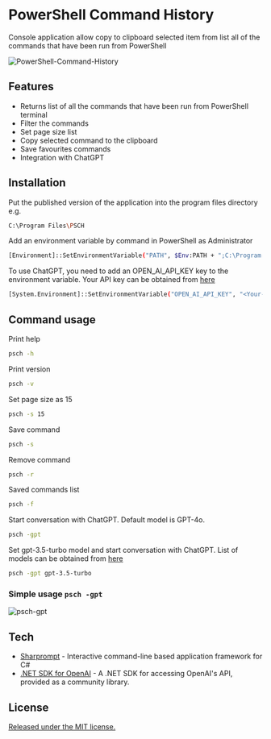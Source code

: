 # PowerShell Command History

Console application allow copy to clipboard selected item from list all of the commands that have been run from PowerShell

![PowerShell-Command-History](https://user-images.githubusercontent.com/35919087/163270057-0306d46f-588a-47ea-95ae-6fadefb3a424.gif)

## Features
- Returns list of all the commands that have been run from PowerShell terminal
- Filter the commands
- Set page size list
- Copy selected command to the clipboard
- Save favourites commands
- Integration with ChatGPT 

## Installation
Put the published version of the application into the program files directory e.g.
```sh
C:\Program Files\PSCH
```
Add an environment variable by command in PowerShell as Administrator
```sh
[Environment]::SetEnvironmentVariable("PATH", $Env:PATH + ";C:\Program Files\PSCH", [EnvironmentVariableTarget]::Machine)
```

To use ChatGPT, you need to add an OPEN_AI_API_KEY key to the environment variable. Your API key can be obtained from [here](https://platform.openai.com/account/api-keys)
```sh
[System.Environment]::SetEnvironmentVariable("OPEN_AI_API_KEY", "<Your-API-key>", "Machine")
```

## Command usage
Print help
```sh
psch -h
```
Print version
```sh
psch -v
```
Set page size as 15
```sh
psch -s 15
```
Save command
```sh
psch -s
```
Remove command
```sh
psch -r
```
Saved commands list
```sh
psch -f
```
Start conversation with ChatGPT. Default model is GPT-4o.
```sh
psch -gpt
```

Set gpt-3.5-turbo model and start conversation with ChatGPT.
List of models can be obtained from [here](https://platform.openai.com/docs/models)
```sh
psch -gpt gpt-3.5-turbo
```

### Simple usage `psch -gpt`
![psch-gpt](https://github.com/MaciejTrudnos/PowerShell-Command-History/assets/35919087/20f4c112-bc14-427a-bed9-6ed371fc9f51)

## Tech
- [Sharprompt](https://github.com/shibayan/Sharprompt) - Interactive command-line based application framework for C#
- [.NET SDK for OpenAI](https://github.com/betalgo/openai) - A .NET SDK for accessing OpenAI's API, provided as a community library.

## License
[Released under the MIT license.](https://github.com/MaciejTrudnos/PowerShell-Command-History/blob/master/LICENSE)